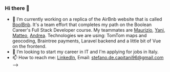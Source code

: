 ### Hi there 👋

- 🔭 I’m currently working on a replica of the AirBnb website that is called [BoolBnb](https://github.com/StefanoDeCapitani/boolbnb). It's a team effort that completes my path on the Boolean Career's Full Stack Developer course. My teammates are [Maurizio](https://github.com/StefanoDeCapitani/boolbnb/commits?author=Maurizio-P), [Yani](https://github.com/yanitejeda), [Matteo](https://github.com/MATTEOTOSINI94), [Andrea](https://github.com/andre-cyb). Technologies we are using: TomTom maps and geocoding, Braintree payments, Laravel backend and a little bit of Vue on the frontend.
- 👯 I’m looking to start my career in IT and I'm applying for jobs in Italy.
- 📫 How to reach me: 
  [LinkedIn](https://www.linkedin.com/in/stefano-de-capitani-232403145/),
  Email: [stefano.de.capitani96@gmail.com](stefano.de.capitani96@gmail.com)
-->
